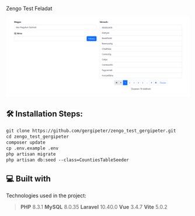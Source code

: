 Zengo Test Feladat

![screenshot](https://github.com/gergipeter/zengo_test_gergipeter/blob/main/screenshot1.PNG)

  
<h2>🛠️ Installation Steps:</h2>

    git clone https://github.com/gergipeter/zengo_test_gergipeter.git
    cd zengo_test_gergipeter
    composer update
    cp .env.example .env
    php artisan migrate
    php artisan db:seed --class=CountiesTableSeeder
    

<h2>💻 Built with</h2>

Technologies used in the project:

> **PHP** 8.3.1
> **MySQL** 8.0.35
> **Laravel** 10.40.0
> **Vue** 3.4.7
> **Vite** 5.0.2
